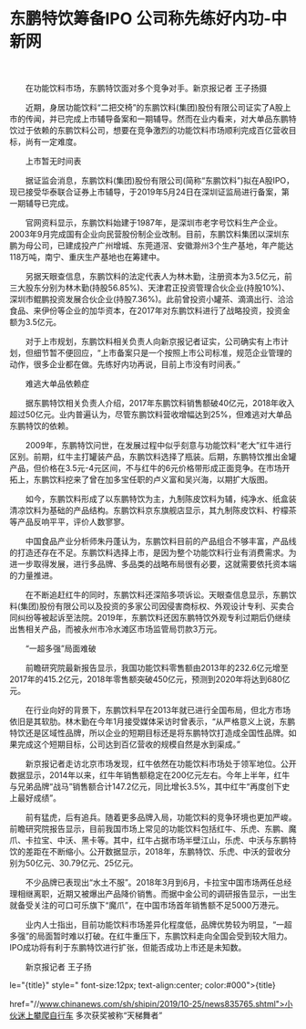 # 东鹏特饮筹备IPO 公司称先练好内功-中新网

　　

　　在功能饮料市场，东鹏特饮面对多个竞争对手。新京报记者 王子扬摄

　　近期，身居功能饮料“二把交椅”的东鹏饮料(集团)股份有限公司证实了A股上市的传闻，并已完成上市辅导备案和一期辅导。然而在业内看来，对大单品东鹏特饮过于依赖的东鹏饮料公司，想要在竞争激烈的功能饮料市场顺利完成百亿营收目标，尚有一定难度。

　　上市暂无时间表

　　据证监会消息，东鹏饮料(集团)股份有限公司(简称“东鹏饮料”)拟在A股IPO，现已接受华泰联合证券上市辅导，于2019年5月24日在深圳证监局进行备案，第一期辅导已完成。

　　官网资料显示，东鹏饮料始建于1987年，是深圳市老字号饮料生产企业。2003年9月完成国有企业向民营股份制企业改制。目前，东鹏饮料集团以深圳东鹏为母公司，已建成投产广州增城、东莞道滘、安徽滁州3个生产基地，年产能达118万吨，南宁、重庆生产基地也在筹建中。

　　另据天眼查信息，东鹏饮料的法定代表人为林木勤，注册资本为3.5亿元，前三大股东分别为林木勤(持股56.85%)、天津君正投资管理合伙企业(持股10%)、深圳市鲲鹏投资发展合伙企业(持股7.36%)。此前曾投资小罐茶、滴滴出行、洽洽食品、来伊份等企业的加华资本，在2017年对东鹏饮料进行了战略投资，投资金额为3.5亿元。

　　对于上市规划，东鹏饮料相关负责人向新京报记者证实，公司确实有上市计划，但细节暂不便回应，“上市备案只是一个按照上市公司标准，规范企业管理的动作，很多企业都在做。先练好内功再说，目前上市没有时间表。”

　　难逃大单品依赖症

　　据东鹏特饮相关负责人介绍，2017年东鹏饮料销售额破40亿元，2018年收入超过50亿元。业内普遍认为，尽管东鹏饮料营收增幅达到25%，但难逃对大单品东鹏特饮的依赖。

　　2009年，东鹏特饮问世，在发展过程中似乎刻意与功能饮料“老大”红牛进行区别。前期，红牛主打罐装产品，东鹏饮料选择了瓶装。后期，东鹏特饮推出金罐产品，但价格在3.5元-4元区间，不与红牛的6元价格带形成正面竞争。在市场开拓上，东鹏饮料挖来了曾在加多宝任职的卢义富和吴兴海，以期扩大版图。

　　如今，东鹏饮料形成了以东鹏特饮为主，九制陈皮饮料为辅，纯净水、纸盒装清凉饮料为基础的产品结构。东鹏饮料京东旗舰店显示，其九制陈皮饮料、柠檬茶等产品反响平平，评价人数寥寥。

　　中国食品产业分析师朱丹蓬认为，东鹏饮料目前的产品组合不够丰富，产品线的打造还存在不足。东鹏饮料选择上市，是因为整个功能饮料行业有消费需求。为进一步取得发展，进行多品牌、多品类的战略布局很有必要，这就需要依托资本端的力量推进。

　　在不断追赶红牛的同时，东鹏饮料还深陷多项诉讼。天眼查信息显示，东鹏饮料(集团)股份有限公司以及投资的多家公司因侵害商标权、外观设计专利、买卖合同纠纷等被起诉至法院。2019年，东鹏饮料还因东鹏特饮外观专利过期后仍继续出售相关产品，而被永州市冷水滩区市场监管局罚款3万元。

　　“一超多强”局面难破

　　前瞻研究院最新报告显示，我国功能饮料零售额由2013年的232.6亿元增至2017年的415.2亿元，2018年零售额突破450亿元，预测到2020年将达到680亿元。

　　在行业向好的背景下，东鹏饮料早在2013年就已进行全国布局，但北方市场依旧是其软肋。林木勤在今年1月接受媒体采访时曾表示，“从严格意义上说，东鹏特饮还是区域性品牌，所以企业的短期目标还是将东鹏特饮打造成全国性品牌。如果完成这个短期目标，公司达到百亿营收的规模自然是水到渠成。”

　　新京报记者走访北京市场发现，红牛依然在功能饮料市场处于领军地位。公开数据显示，2014年以来，红牛年销售额稳定在200亿元左右。今年上半年，红牛与兄弟品牌“战马”销售额合计147.2亿元，同比增长3.5%，其中红牛“再度创下史上最好成绩”。

　　前有猛虎，后有追兵。随着更多品牌入局，功能饮料的竞争环境也更加严峻。前瞻研究院报告显示，目前我国市场上常见的功能饮料包括红牛、乐虎、东鹏、魔爪、卡拉宝、中沃、黑卡等。其中，红牛占据市场半壁江山，乐虎、中沃与东鹏特饮的差距在不断缩小。公开数据显示，2018年，东鹏特饮、乐虎、中沃的营收分别为50亿元、30.79亿元、25亿元。

　　不少品牌已表现出“水土不服”。2018年3月到6月，卡拉宝中国市场两任总经理相继离职，近期又被爆出产品降价销售。而据中金公司的调研报告显示，一出生就备受关注的可口可乐旗下“魔爪”，在中国市场首年销售额不足5000万港元。

　　业内人士指出，目前功能饮料市场差异化程度低，品牌优势较为明显，“一超多强”的局面暂时难以打破。在红牛重压下，东鹏饮料走向全国会受到较大阻力。IPO成功将有利于东鹏特饮进行扩张，但能否成功上市还是未知数。

　　新京报记者 王子扬

le="{title}" style=" font-size:12px; text-align:center; color:#000">{title}

href="//www.chinanews.com/sh/shipin/2019/10-25/news835765.shtml">小伙迷上攀爬自行车 多次获奖被称“天梯舞者”
